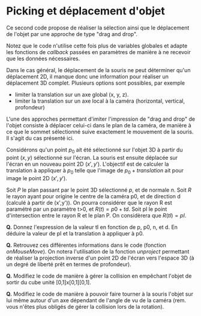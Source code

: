 # Picking et déplacement d'objet

Ce second code propose de réaliser la sélection ainsi que le déplacement de l'objet par une approche de type "drag and drop".

Notez que le code n'utilise cette fois plus de variables globales et adapte les fonctions de _callback_ passées en paramètres de manière à ne recevoir que les données nécessaires.

Dans le cas général, le déplacement de la souris ne peut déterminer qu'un déplacement 2D, il manque donc une information pour réaliser un déplacement 3D complet. Plusieurs options sont possibles, par exemple
* limiter la translation sur un axe global (x, y, z).
* limiter la translation sur un axe local à la caméra (horizontal, vertical, profondeur)

L'une des approches permettant d'imiter l'impression de "drag and drop" de l'objet consiste à déplacer celui-ci dans le plan de la caméra, de manière à ce que le sommet sélectionné suive exactement le mouvement de la souris. Il s'agit du cas présenté ici.

Considérons qu'un point $p_0$ ait été sélectionné sur l'objet 3D à partir du point $(x,y)$ sélectionné sur l'écran. La souris est ensuite déplacée sur l'écran en un nouveau point 2D $(x',y')$. L'objectif est de calculer la translation à appliquer à $p_0$ telle que l'image de $p_0+translation$ ait pour image le point 2D $(x',y')$.

Soit $P$ le plan passant par le point 3D sélectionné $p$, et de normale $n$. Soit $R$ le rayon ayant pour origine le centre de la caméra p0, et de direction d (calculé à partir de (x',y')). On pourra considérer que le rayon R est paramétré par un paramètre t>0, et $R(t) = p0 + t d$. Soit pI le point d'intersection entre le rayon R et le plan P. On considèrera que $R(tI) = pI$.

__Q.__ Donnez l'expression de la valeur tI en fonction de p, p0, n, et d. En déduire la valeur de pI et la translation à appliquer à p0.

__Q.__ Retrouvez ces différentes informations dans le code (fonction _onMouseMove_).
On notera l'utilisation de la fonction _unproject_ permettant de réaliser la projection inverse d'un point 2D de l'écran vers l'espace 3D (à un degré de liberté prêt en termes de profondeur).

__Q.__ Modifiez le code de manière à gérer la collision en empêchant l'objet de sortir du cube unité [0,1]x[0,1][0,1].

__Q.__ Modifiez le code de manière à pouvoir faire tourner à la souris l'objet sur lui même autour d'un axe dépendant de l'angle de vu de la caméra (rem. vous n'êtes plus obligés de gérer la collision lors de la rotation).